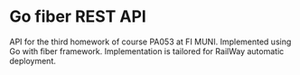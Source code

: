 # Go fiber REST API
API for the third homework of course PA053 at FI MUNI. 
Implemented using Go with fiber framework. 
Implementation is tailored for RailWay automatic deployment.
